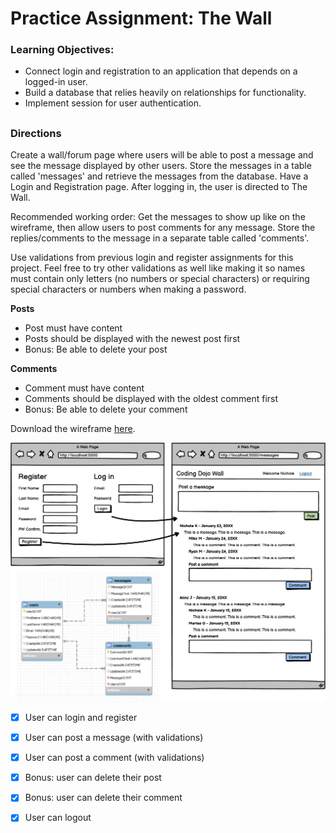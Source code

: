 # Practice Assignment: The Wall

### Learning Objectives:

- Connect login and registration to an application that depends on a logged-in user.
- Build a database that relies heavily on relationships for functionality.
- Implement session for user authentication.
##
### Directions
Create a wall/forum page where users will be able to post a message and see the message displayed by other users. Store the messages in a table called 'messages' and retrieve the messages from the database. Have a Login and Registration page. After logging in, the user is directed to The Wall.

Recommended working order: Get the messages to show up like on the wireframe, then allow users to post comments for any message. Store the replies/comments to the message in a separate table called 'comments'.

Use validations from previous login and register assignments for this project. Feel free to try other validations as well like making it so names must contain only letters (no numbers or special characters) or requiring special characters or numbers when making a password.

**Posts**

- Post must have content
- Posts should be displayed with the newest post first
- Bonus: Be able to delete your post

**Comments**

- Comment must have content
- Comments should be displayed with the oldest comment first
- Bonus: Be able to delete your comment

Download the wireframe [here](asset/1663103446__TheWall.png).

![](asset/1663102982__TheWall.png)

- [x] User can login and register

- [x] User can post a message (with validations)

- [x] User can post a comment (with validations)

- [x] Bonus: user can delete their post

- [x] Bonus: user can delete their comment

- [x] User can logout